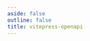 ```yaml
---
aside: false
outline: false
title: vitepress-openapi
---
```


<script setup lang="ts">
import { useData } from 'vitepress'
import spec from '../../public/openapi-response-types.json'

const { isDark } = useData()
</script>

<OASpec :spec="spec" :isDark="isDark" />

